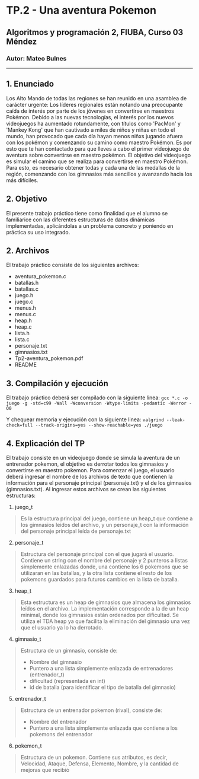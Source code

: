 # TP.2 - Una aventura Pokemon

## Algoritmos y programación 2, FIUBA, Curso 03 Méndez

### Autor: Mateo Bulnes
---
## 1. Enunciado

Los Alto Mando de todas las regiones se han reunido en una asamblea de carácter urgente: Los líderes regionales están
notando una preocupante caída de interés por parte de los jóvenes en convertirse en maestros Pokémon. Debido a las
nuevas tecnologías, el interés por los nuevos videojuegos ha aumentado rotundamente, con títulos como 'PacMon' y
'Mankey Kong' que han cautivado a miles de niños y niñas en todo el mundo, han provocado que cada día hayan menos
niñxs jugando afuera con los pokémon y comenzando su camino como maestro Pokémon.
Es por esto que te han contactado para que lleves a cabo el primer videojuego de aventura sobre convertirse en
maestro pokémon.
El objetivo del videojuego es simular el camino que se realiza para convertirse en maestro Pokémon. Para esto, es necesario
obtener todas y cada una de las medallas de la región, comenzando con los gimnasios más sencillos y avanzando hacia
los más difíciles.

## 2. Objetivo

El presente trabajo práctico tiene como finalidad que el alumno se familiarice con las diferentes estructuras de datos
dinámicas implementadas, aplicándolas a un problema concreto y poniendo en práctica su uso integrado.

## 2. Archivos

El trabajo práctico consiste de los siguientes archivos:

- aventura_pokemon.c
- batallas.h 
- batallas.c
- juego.h
- juego.c
- menus.h
- menus.c
- heap.h
- heap.c
- lista.h
- lista.c
- personaje.txt
- gimnasios.txt
- Tp2-aventura_pokemon.pdf
- README

## 3. Compilación y ejecución

El trabajo práctico deberá ser compilado con la siguiente linea: 
`gcc *.c -o juego -g -std=c99 -Wall -Wconversion -Wtype-limits -pedantic -Werror -O0`

Y chequear memoria y ejecución con la siguiente linea:
`valgrind --leak-check=full --track-origins=yes --show-reachable=yes ./juego`

## 4. Explicación del TP

El trabajo consiste en un videojuego donde se simula la aventura de un entrenador pokemon, el objetivo es derrotar todos los gimnasios y convertirse en maestro pokemon.
Para comenzar el juego, el usuario deberá ingresar el nombre de los archivos de texto que contienen la información para el personaje principal (personaje.txt) y el de los gimnasios (gimnasios.txt). Al ingresar estos archivos se crean las siguientes estructuras: 

1. juego_t
<blockquote>Es la estructura principal del juego, contiene un heap_t que contiene a los gimnasios leídos del archivo, y un personaje_t con la información del personaje principal leída de personaje.txt
</blockquote>

2. personaje_t
<blockquote>
Estructura del personaje principal con el que jugará el usuario. Contiene un string con el nombre del personaje y 2 punteros a  listas simplemente enlazadas donde, una contiene los 6 pokemons que se utilizaran en las batallas, y la otra lista contiene el resto de los pokemons guardados para futuros cambios en la lista de batalla.
</blockquote>

3. heap_t
<blockquote>
Esta estructura es un heap de gimnasios que almacena los gimnasios leídos en el archivo. La implementación corresponde a la de un heap minimal, donde los gimnasios están ordenados por dificultad. Se utiliza el TDA heap ya que facilita la eliminación del gimnasio una vez que el usuario ya lo ha derrotado.
</blockquote>

4. gimnasio_t
<blockquote>
Estructura de un gimnasio, consiste de: 

- Nombre del gimnasio
- Puntero a una lista simplemente enlazada de entrenadores (entrenador_t)
- dificultad (representada en int)
- id de batalla (para identificar el tipo de batalla del gimnasio)
</blockquote>

5. entrenador_t
<blockquote>
Estructura de un entrenador pokemon (rival), consiste de: 

- Nombre del entrenador
- Puntero a una lista simplemente enlazada que contiene a los pokemons del entrenador
</blockquote>

6. pokemon_t
<blockquote>
Estructura de un pokemon. Contiene sus atributos, es decir, Velocidad, Ataque, Defensa, Elemento, Nombre, y la cantidad de mejoras que recibió
</blockquote>
